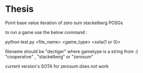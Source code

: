 # Thesis
Point base value iteration of zero sum stackelberg POSGs

to run a game use the below command :

python test.py <file_name> <game_type> <horizon> <iterations> <sota(1 or 0)>

filename should be "dectiger"
where gametype is a string from :{ "cooperative" , "stackelberg" or "zerosum"

current version's SOTA for zerosum does not work
